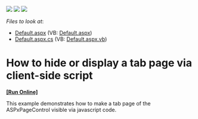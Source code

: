 <!-- default badges list -->
![](https://img.shields.io/endpoint?url=https://codecentral.devexpress.com/api/v1/VersionRange/128564403/13.1.4%2B)
[![](https://img.shields.io/badge/Open_in_DevExpress_Support_Center-FF7200?style=flat-square&logo=DevExpress&logoColor=white)](https://supportcenter.devexpress.com/ticket/details/E483)
[![](https://img.shields.io/badge/📖_How_to_use_DevExpress_Examples-e9f6fc?style=flat-square)](https://docs.devexpress.com/GeneralInformation/403183)
<!-- default badges end -->
<!-- default file list -->
*Files to look at*:

* [Default.aspx](./CS/ShowHidePageClientSide/Default.aspx) (VB: [Default.aspx](./VB/ShowHidePageClientSide/Default.aspx))
* [Default.aspx.cs](./CS/ShowHidePageClientSide/Default.aspx.cs) (VB: [Default.aspx.vb](./VB/ShowHidePageClientSide/Default.aspx.vb))
<!-- default file list end -->
# How to hide or display a tab page via client-side script
<!-- run online -->
**[[Run Online]](https://codecentral.devexpress.com/e483/)**
<!-- run online end -->


<p>This example demonstrates how to make a tab page of the ASPxPageControl visible via javascript code.</p>

<br/>



